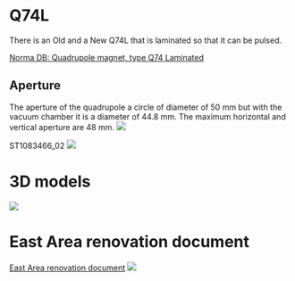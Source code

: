 # Q74L

There is an Old and a New Q74L that is laminated so that it can be pulsed.

[Norma DB: Quadrupole magnet, type Q74 Laminated](https://norma-db.web.cern.ch/magdesign/idcard/1281/)
## Aperture
The aperture of the quadrupole a circle of diameter of 50 mm but with the vacuum chamber it is a diameter of 44.8 mm. The maximum horizontal and vertical aperture are 48 mm.
[](https://edms.cern.ch/ui/file/1786246/1/draw_153_009_tif_cpdf.pdf)
![](https://codimd.web.cern.ch/uploads/upload_53a360d556a763835aaab418927bed8a.png)

ST1083466_02 
![](https://codimd.web.cern.ch/uploads/upload_9114144cc2397a4c400fd6158451d195.png)

# 3D models
![](https://codimd.web.cern.ch/uploads/upload_0fe0b1de0eb5d8ff8218b8db78f07a25.png)

# East Area renovation document
[East Area renovation document](https://cds.cern.ch/record/2792490/files/145-137-PB.pdf)
![](https://codimd.web.cern.ch/uploads/upload_9f0a148aad4faa9371efa2d9dcf79498.png)

